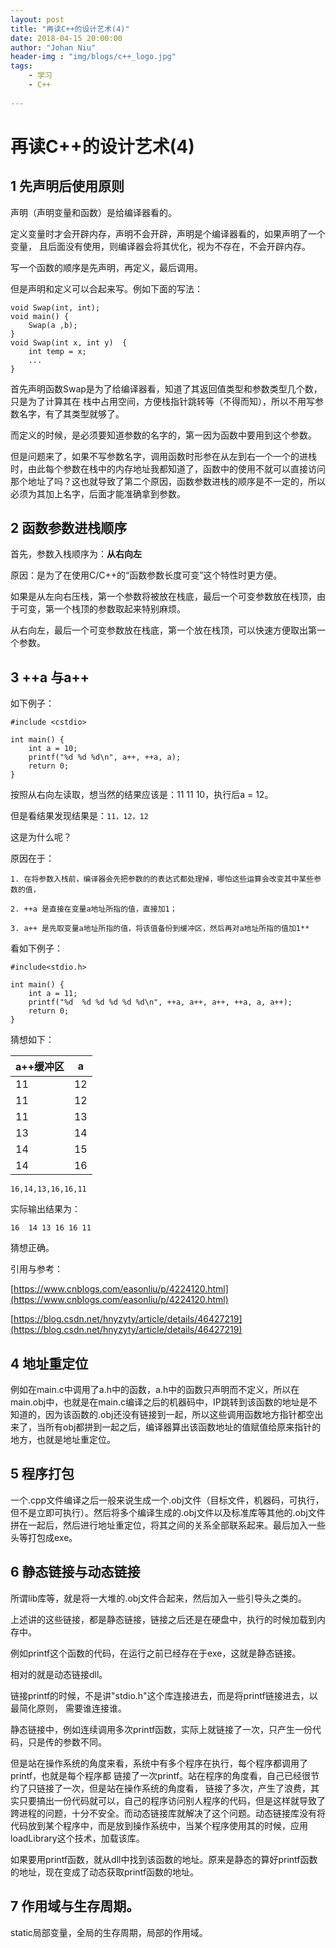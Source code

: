 ```yaml
---
layout: post
title: "再读C++的设计艺术(4)"
date: 2018-04-15 20:00:00
author: "Johan Niu"
header-img : "img/blogs/c++_logo.jpg"
tags:
    - 学习
    - C++
       
---
```


# 再读C++的设计艺术(4)

## 1 先声明后使用原则

声明（声明变量和函数）是给编译器看的。

定义变量时才会开辟内存，声明不会开辟，声明是个编译器看的，如果声明了一个变量，
且后面没有使用，则编译器会将其优化，视为不存在，不会开辟内存。

写一个函数的顺序是先声明，再定义，最后调用。

但是声明和定义可以合起来写。例如下面的写法：

	void Swap(int, int);
	void main() {
	    Swap(a ,b);
	}
	void Swap(int x, int y)  {
	    int temp = x;
	    ...
	}
	
首先声明函数Swap是为了给编译器看，知道了其返回值类型和参数类型几个数，只是为了计算其在
栈中占用空间，方便栈指针跳转等（不得而知），所以不用写参数名字，有了其类型就够了。

而定义的时候，是必须要知道参数的名字的，第一因为函数中要用到这个参数。

但是问题来了，如果不写参数名字，调用函数时形参在从左到右一个一个的进栈时，由此每个参数在栈中的内存地址我都知道了，函数中的使用不就可以直接访问那个地址了吗？这也就导致了第二个原因，函数参数进栈的顺序是不一定的，所以必须为其加上名字，后面才能准确拿到参数。

## 2 函数参数进栈顺序

首先，参数入栈顺序为：**从右向左**

原因：是为了在使用C/C++的“函数参数长度可变”这个特性时更方便。

如果是从左向右压栈，第一个参数将被放在栈底，最后一个可变参数放在栈顶，由于可变，第一个栈顶的参数取起来特别麻烦。

从右向左，最后一个可变参数放在栈底，第一个放在栈顶，可以快速方便取出第一个参数。	
## 3 ++a 与a++

如下例子：

	#include <cstdio>
	
	int main() {
	    int a = 10;
	    printf("%d %d %d\n", a++, ++a, a);
	    return 0;
	}

按照从右向左读取，想当然的结果应该是：11 11 10，执行后a = 12。

但是看结果发现结果是：`11，12，12`

这是为什么呢？

原因在于：

	1. 在将参数入栈前，编译器会先把参数的的表达式都处理掉，哪怕这些运算会改变其中某些参数的值，

	2. ++a 是直接在变量a地址所指的值，直接加1；
	
	3. a++ 是先取变量a地址所指的值，将该值备份到缓冲区，然后再对a地址所指的值加1**

看如下例子：

	#include<stdio.h>
	
	int main() {
	    int a = 11;
	    printf("%d  %d %d %d %d %d\n", ++a, a++, a++, ++a, a, a++);
	    return 0;
	}
	
猜想如下：

|a++缓冲区 | a
|---|---
|11 |12
|11 |12
|11 |13
|13 |14
|14 |15
|14 |16

`16,14,13,16,16,11`

实际输出结果为：

	16  14 13 16 16 11
	
猜想正确。
	
引用与参考：

[https://www.cnblogs.com/easonliu/p/4224120.html](https://www.cnblogs.com/easonliu/p/4224120.html)

[https://blog.csdn.net/hnyzyty/article/details/46427219](https://blog.csdn.net/hnyzyty/article/details/46427219)

## 4 地址重定位

例如在main.c中调用了a.h中的函数，a.h中的函数只声明而不定义，所以在main.obj中，也就是在main.c编译之后的机器码中，IP跳转到该函数的地址是不知道的，因为该函数的.obj还没有链接到一起，所以这些调用函数地方指针都空出来了，当所有obj都拼到一起之后，编译器算出该函数地址的值赋值给原来指针的地方，也就是地址重定位。

## 5 程序打包

一个.cpp文件编译之后一般来说生成一个.obj文件（目标文件，机器码，可执行，但不是立即可执行）。然后将多个编译生成的.obj文件以及标准库等其他的.obj文件拼在一起后，然后进行地址重定位，将其之间的关系全部联系起来。最后加入一些头等打包成exe。

## 6 静态链接与动态链接

所谓lib库等，就是将一大堆的.obj文件合起来，然后加入一些引导头之类的。

上述讲的这些链接，都是静态链接，链接之后还是在硬盘中，执行的时候加载到内存中。

例如printf这个函数的代码，在运行之前已经存在于exe，这就是静态链接。

相对的就是动态链接dll。 

链接printf的时候，不是讲"stdio.h"这个库连接进去，而是将printf链接进去，以最简化原则，
需要谁连接谁。

静态链接中，例如连续调用多次printf函数，实际上就链接了一次，只产生一份代码，只是传的参数不同。

但是站在操作系统的角度来看，系统中有多个程序在执行，每个程序都调用了printf，也就是每个程序都
链接了一次printf。站在程序的角度看，自己已经很节约了只链接了一次，但是站在操作系统的角度看，
链接了多次，产生了浪费，其实只要搞出一份代码就可以，自己的程序访问别人程序的代码，但是这样就导致了跨进程的问题，十分不安全。而动态链接库就解决了这个问题。动态链接库没有将代码放到某个程序中，而是放到操作系统中，当某个程序使用其的时候，应用loadLibrary这个技术，加载该库。

如果要用printf函数，就从dll中找到该函数的地址。原来是静态的算好printf函数的地址，现在变成了动态获取printf函数的地址。

## 7 作用域与生存周期。

static局部变量，全局的生存周期，局部的作用域。



